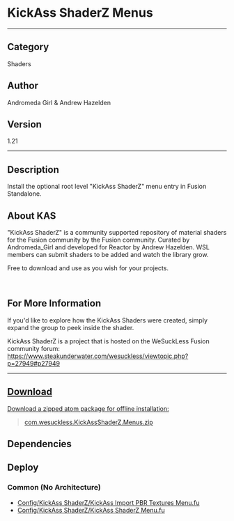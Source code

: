# KickAss ShaderZ Menus
___

## Category
Shaders

## Author
Andromeda Girl & Andrew Hazelden

## Version
1.21

___

## Description
<p>Install the optional root level "KickAss ShaderZ" menu entry in Fusion Standalone.</p>

<h2>About KAS</h2>
<p>&quot;KickAss ShaderZ&quot; is a community supported repository of material shaders for the Fusion community by the Fusion community. Curated by Andromeda_Girl and developed for Reactor by Andrew Hazelden. WSL members can submit shaders to be added and watch the library grow.</p>

<p>Free to download and use as you wish for your projects.</p>

<br>

<h2>For More Information</h2>

<p>If you'd like to explore how the KickAss Shaders were created, simply expand the group to peek inside the shader.</p>

<p>KickAss ShaderZ is a project that is hosted on the WeSuckLess Fusion community forum:<br>
<a href="https://www.steakunderwater.com/wesuckless/viewtopic.php?p=27949#p27949">https://www.steakunderwater.com/wesuckless/viewtopic.php?p=27949#p27949</p>


___

## Download

Download a zipped atom package for offline installation:
> [com.wesuckless.KickAssShaderZ.Menus.zip](https://gitlab.com/WeSuckLess/Reactor/-/archive/master/Reactor-master.zip?path=Atoms/com.wesuckless.KickAssShaderZ.Menus)  

## Dependencies

## Deploy

### Common (No Architecture)

<ul>
<li><a href="https://gitlab.com/WeSuckLess/Reactor/-/blob/master/Atoms/com.wesuckless.KickAssShaderZ.Menus/Config/KickAss ShaderZ/KickAss Import PBR Textures Menu.fu?ref_type=heads">Config/KickAss ShaderZ/KickAss Import PBR Textures Menu.fu</a></li>
<li><a href="https://gitlab.com/WeSuckLess/Reactor/-/blob/master/Atoms/com.wesuckless.KickAssShaderZ.Menus/Config/KickAss ShaderZ/KickAss ShaderZ Menu.fu?ref_type=heads">Config/KickAss ShaderZ/KickAss ShaderZ Menu.fu</a></li>
</ul>
